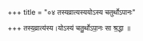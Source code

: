 +++
title = "०४ तस्यव्रात्यस्ययोऽस्य चतुर्थोऽपानः"

+++
तस्य॒व्रात्य॑स्य।योऽस्य॑ चतु॒र्थोऽपा॒नः सा श्र॒द्धा ॥